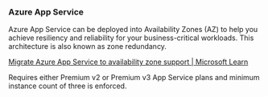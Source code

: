 ### Azure App Service

Azure App Service can be deployed into Availability Zones (AZ) to help you achieve resiliency and reliability for your business-critical workloads. This architecture is also known as zone redundancy.

[Migrate Azure App Service to availability zone support | Microsoft Learn](https://learn.microsoft.com/en-us/azure/availability-zones/migrate-app-service)

Requires either Premium v2 or Premium v3 App Service plans and minimum instance count of three is enforced.

